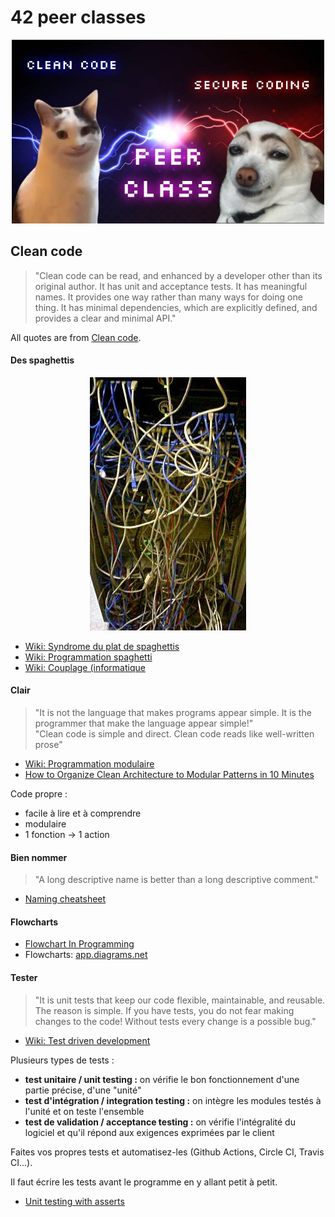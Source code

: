 # 42 peer classes

<p align="center">
  <img src="assets/clean-secure.jpg" alt="Amazing artwork" width="500" />
</p>

## Clean code

> "Clean code can be read, and enhanced by a developer other than its original author. It has unit and acceptance tests. It has meaningful names. It provides one way rather than many ways for doing one thing. It has minimal dependencies, which are explicitly defined, and provides a clear and minimal API."

All quotes are from [Clean code](https://www.goodreads.com/work/quotes/3779106-clean-code-a-handbook-of-agile-software-craftsmanship-robert-c-martin).

#### Des spaghettis

<p align="center">
  <img src="assets/Cablespaghetti2.jpg" alt="spaghetti" />
</p>

- [Wiki: Syndrome du plat de spaghettis](https://fr.wikipedia.org/wiki/Syndrome_du_plat_de_spaghettis)
- [Wiki: Programmation spaghetti](https://fr.wikipedia.org/wiki/Programmation_spaghetti)
- [Wiki: Couplage (informatique](https://fr.wikipedia.org/wiki/Couplage_(informatique))

#### Clair

> "It is not the language that makes programs appear simple. It is the programmer that make the language appear simple!"  
> "Clean code is simple and direct. Clean code reads like well-written prose"

- [Wiki: Programmation modulaire](https://fr.wikipedia.org/wiki/Programmation_modulaire)
- [How to Organize Clean Architecture to Modular Patterns in 10 Minutes](https://www.codeproject.com/Articles/1210984/How-to-Organize-Clean-Architecture-to-Modular-Patt)

Code propre :
- facile à lire et à comprendre
- modulaire
- 1 fonction -> 1 action

#### Bien nommer

> "A long descriptive name is better than a long descriptive comment."

- [Naming cheatsheet](https://github.com/kettanaito/naming-cheatsheet)

#### Flowcharts

- [Flowchart In Programming](https://www.programiz.com/article/flowchart-programming)
- Flowcharts: [app.diagrams.net](https://app.diagrams.net/)

#### Tester

> "It is unit tests that keep our code flexible, maintainable, and reusable. The reason is simple. If you have tests, you do not fear making changes to the code! Without tests every change is a possible bug."

- [Wiki: Test driven development](https://fr.wikipedia.org/wiki/Test_driven_development)

Plusieurs types de tests :
- **test unitaire / unit testing :** on vérifie le bon fonctionnement d'une partie précise, d'une "unité"
- **test d'intégration / integration testing :** on intègre les modules testés à l'unité et on teste l'ensemble
- **test de validation / acceptance testing :** on vérifie l'intégralité du logiciel et qu'il répond aux exigences exprimées par le client

Faites vos propres tests et automatisez-les (Github Actions, Circle CI, Travis CI...).

Il faut écrire les tests avant le programme en y allant petit à petit.

- [Unit testing with asserts](http://www.electronvector.com/blog/unit-testing-with-asserts)
